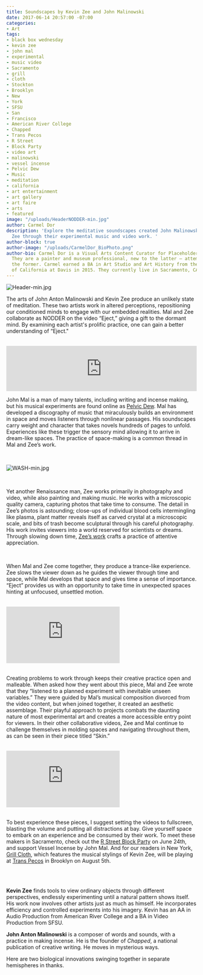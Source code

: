 ```yaml
---
title: Soundscapes by Kevin Zee and John Malinowski
date: 2017-06-14 20:57:00 -07:00
categories:
- Art
tags:
- black box wednesday
- kevin zee
- john mal
- experimental
- music video
- Sacramento
- grill
- cloth
- Stockton
- Brooklyn
- New
- York
- SFSU
- San
- Francisco
- American River College
- Chapped
- Trans Pecos
- R Street
- Block Party
- video art
- malinowski
- vessel incense
- Pelvic Dew
- Music
- meditation
- california
- art entertainment
- art gallery
- art faire
- arts
- featured
image: "/uploads/HeaderNODDER-min.jpg"
author: Carmel Dor
description: 'Explore the meditative soundscapes created John Malinowski and Kevin
  Zee through their experimental music and video work. '
author-block: true
author-image: "/uploads/CarmelDor_BioPhoto.png"
author-bio: Carmel Dor is a Visual Arts Content Curator for Placeholder Magazine.
  They are a painter and museum professional, new to the latter – attempting to navigate
  the former. Carmel earned a BA in Art Studio and Art History from the University
  of California at Davis in 2015. They currently live in Sacramento, CA.
---
```


![Header-min.jpg](/uploads/Header-min.jpg)
<br>

The arts of John Anton Malinowski and Kevin Zee produce an unlikely state of meditation. These two artists work in altered perceptions, repositioning our conditioned minds to engage with our embedded realities. Mal and Zee collaborate as NODDER on the video “Eject,” giving a gift to the dormant mind. By examining each artist's prolific practice, one can gain a better understanding of “Eject." 
 
<br>

<iframe style="border: 0; width: 100%; height: 120px;" src="https://bandcamp.com/EmbeddedPlayer/album=4042572400/size=large/bgcol=ffffff/linkcol=0687f5/tracklist=false/artwork=small/transparent=true/" seamless><a href="http://sip-hexperiments.bandcamp.com/album/capsule">Capsule by Swamped</a></iframe>
 
<br>

John Mal is a man of many talents, including writing and incense making, but his musical experiments are found online as [Pelvic Dew](https://sip-hexperiments.bandcamp.com/). Mal has developed a discography of music that miraculously builds an environment in space and moves listeners through nonlinear passages. His soundscapes carry weight and character that takes novels hundreds of pages to unfold. Experiences like these trigger the sensory mind allowing it to arrive in dream-like spaces. The practice of space-making is a common thread in Mal and Zee’s work.  
 
<br>

![WASH-min.jpg](/uploads/WASH-min.jpg)

<br>
 
Yet another Renaissance man, Zee works primarily in photography and video, while also painting and making music. He works with a microscopic quality camera, capturing photos that take time to consume. The detail in Zee’s photos is astounding; close-ups of individual blood cells intermingling like plasma, plant matter reveals itself as carved crystal at a microscopic scale, and bits of trash become sculptural through his careful photography. His work invites viewers into a world reserved for scientists or dreams. Through slowing down time, [Zee’s work](http://kevinzee.com/) crafts a practice of attentive appreciation. 
 
<br>
 
When Mal and Zee come together, they produce a trance-like experience. Zee slows the viewer down as he guides the viewer through time and space, while Mal develops that space and gives time a sense of importance. “Eject” provides us with an opportunity to take time in unexpected spaces hinting at unfocused, unsettled motion.  
 
<br>

<div class="flex-video"><iframe src="https://www.youtube.com/embed/cz3OmIzXj58" frameborder="0" allowfullscreen></iframe></div>

<br>

Creating problems to work through keeps their creative practice open and malleable. When asked how they went about this piece, Mal and Zee wrote that they “listened to a planned experiment with inevitable unseen variables.” They were guided by Mal’s musical composition divorced from the video content, but when joined together, it created an aesthetic assemblage. Their playful approach to projects combats the daunting nature of most experimental art and creates a more accessible entry point for viewers. In their other collaborative videos, Zee and Mal continue to challenge themselves in molding spaces and navigating throughout them, as can be seen in their piece titled “Skin.”
 
<br>

<div class="flex-video"><iframe src="https://player.vimeo.com/video/159569702"  frameborder="0" webkitallowfullscreen mozallowfullscreen allowfullscreen></iframe></div>
 
<br>

To best experience these pieces, I suggest setting the videos to fullscreen, blasting the volume and putting all distractions at bay. Give yourself space to embark on an experience and be consumed by their work. To meet these makers in Sacramento, check out the [R Street Block Party](https://www.facebook.com/events/152506851927866/) on June 24th, and support Vessel Incense by John Mal. And for our readers in New York, [Grill Cloth](https://grillcloth.bandcamp.com/), which features the musical stylings of Kevin Zee, will be playing at [Trans Pecos](http://www.thetranspecos.com/) in Brooklyn on August 5th.  
 
<br> 
<br>
 
 
**Kevin Zee** finds tools to view ordinary objects through different perspectives, endlessly experimenting until a natural pattern shows itself. His work now involves other artists just as much as himself. He incorporates efficiency and controlled experiments into his imagery. Kevin has an AA in Audio Production from American River College and a BA in Video Production from SFSU.  
 
**John Anton Malinowski** is a composer of words and sounds, with a practice in making incense. He is the founder of *Chapped*, a national publication of creative writing. He moves in mysterious ways. 
 
Here are two biological innovations swinging together in separate hemispheres in thanks.
